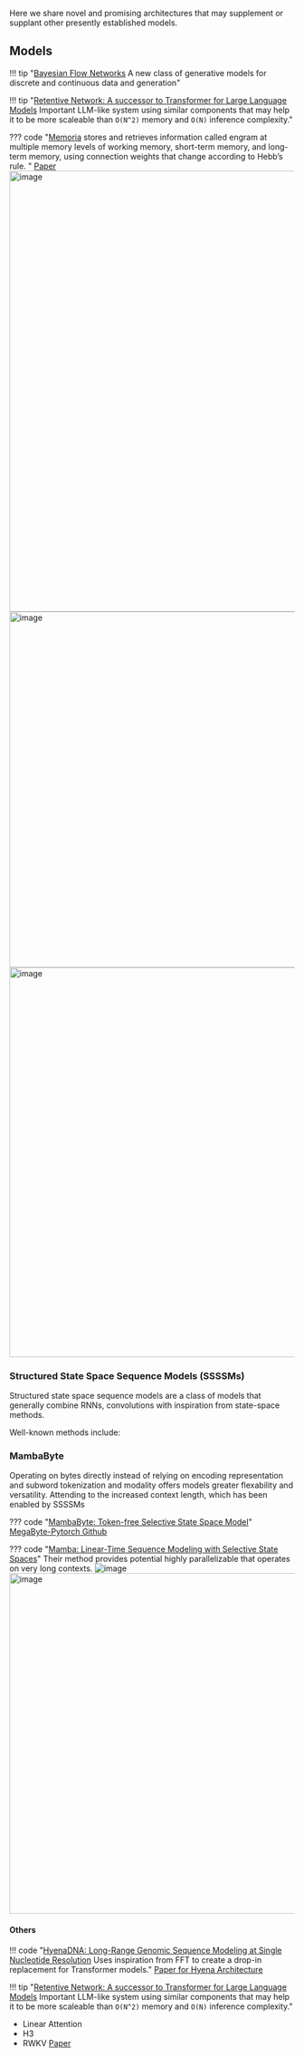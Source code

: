 Here we share novel and promising architectures that may supplement or supplant other presently established models.


## Models

!!! tip "[Bayesian Flow Networks](https://arxiv.org/pdf/2308.07037.pdf) A new class of generative models for discrete and continuous data and generation"


!!! tip "[Retentive Network: A successor to Transformer for Large Language Models](https://arxiv.org/pdf/2307.08621.pdf) Important LLM-like system using similar components that may help it to be more scaleable than `O(N^2)` memory and `O(N)` inference complexity."

??? code "[Memoria](https://github.com/cosmoquester/memoria) stores and retrieves information called engram at multiple memory levels of working memory, short-term memory, and long-term memory, using connection weights that change according to Hebb’s rule. "
    [Paper](https://arxiv.org/pdf/2310.03052.pdf)
    <img width="778" alt="image" src="https://github.com/ianderrington/genai/assets/76016868/2a0bc1b1-9409-45a3-b8b4-08d363619354">
    <img width="628" alt="image" src="https://github.com/ianderrington/genai/assets/76016868/a2cd82b8-b92a-446e-bc8f-95116dfe15ea">
    <img width="688" alt="image" src="https://github.com/ianderrington/genai/assets/76016868/fe79add1-6748-45d8-a187-1db22c74a185">


### Structured State Space Sequence Models (SSSSMs)

Structured state space sequence models are a class of models that generally combine RNNs, convolutions with inspiration from state-space methods.

Well-known methods include:

### MambaByte

Operating on bytes directly instead of relying on encoding representation and subword tokenization and modality offers models greater flexability and versatility. Attending to the increased context length, which has been enabled by SSSSMs 

??? code "[MambaByte: Token-free Selective State Space Model](https://arxiv.org/pdf/2401.13660.pdf)" 
    [MegaByte-Pytorch Github](https://github.com/lucidrains/MEGABYTE-pytorch)

??? code "[Mamba: Linear-Time Sequence Modeling with Selective State Spaces](https://github.com/state-spaces/mamba)"
    Their method provides potential highly parallelizable that operates on very long contexts. 
    ![image](https://github.com/ianderrington/genai/assets/76016868/6be90c7e-a135-4a05-bd2b-cd4344b5a61e)
    <img width="601" alt="image" src="https://github.com/ianderrington/genai/assets/76016868/a5db3865-79d3-4ea2-b729-ecd2b7afc9d5">

#### Others

!!! code "[HyenaDNA: Long-Range Genomic Sequence Modeling at Single Nucleotide Resolution](https://github.com/HazyResearch/hyena-dna) Uses inspiration from FFT to create a drop-in replacement for Transformer models."
    [Paper for Hyena Architecture](https://arxiv.org/pdf/2302.10866.pdf)


!!! tip "[Retentive Network: A successor to Transformer for Large Language Models](https://arxiv.org/pdf/2307.08621.pdf) Important LLM-like system using similar components that may help it to be more scaleable than `O(N^2)` memory and `O(N)` inference complexity."


    


- Linear Attention
- H3
- RWKV
    [Paper](https://arxiv.org/pdf/2312.00752.pdf)
